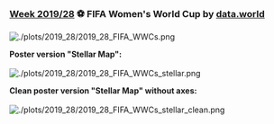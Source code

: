 ### [Week 2019/28](https://github.com/Z3tt/TidyTuesday/blob/master/R/2019_28_FIFA_WWCs.Rmd) ⚽ FIFA Women's World Cup by [data.world](https://data.world/sportsvizsunday/womens-world-cup-data)
![./plots/2019_28/2019_28_FIFA_WWCs.png](https://raw.githubusercontent.com/Z3tt/TidyTuesday/master/plots/2019_28/2019_28_FIFA_WWCs.png)

**Poster version "Stellar Map":**  
<br>
![./plots/2019_28/2019_28_FIFA_WWCs_stellar.png](https://raw.githubusercontent.com/Z3tt/TidyTuesday/master/plots/2019_28/2019_28_FIFA_WWCs_stellar.png)

**Clean poster version "Stellar Map" without axes:**  
<br>
![./plots/2019_28/2019_28_FIFA_WWCs_stellar_clean.png](https://raw.githubusercontent.com/Z3tt/TidyTuesday/master/plots/2019_28/2019_28_FIFA_WWCs_stellar_clean.png)
